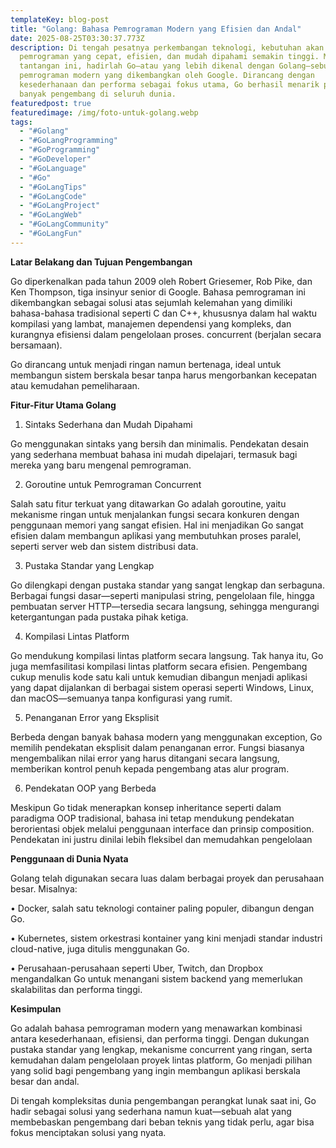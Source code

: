 ```yaml
---
templateKey: blog-post
title: "Golang: Bahasa Pemrograman Modern yang Efisien dan Andal"
date: 2025-08-25T03:30:37.773Z
description: Di tengah pesatnya perkembangan teknologi, kebutuhan akan bahasa
  pemrograman yang cepat, efisien, dan mudah dipahami semakin tinggi. Menjawab
  tantangan ini, hadirlah Go—atau yang lebih dikenal dengan Golang—sebuah bahasa
  pemrograman modern yang dikembangkan oleh Google. Dirancang dengan
  kesederhanaan dan performa sebagai fokus utama, Go berhasil menarik perhatian
  banyak pengembang di seluruh dunia.
featuredpost: true
featuredimage: /img/foto-untuk-golang.webp
tags:
  - "#Golang"
  - "#GoLangProgramming"
  - "#GoProgramming"
  - "#GoDeveloper"
  - "#GoLanguage"
  - "#Go"
  - "#GoLangTips"
  - "#GoLangCode"
  - "#GoLangProject"
  - "#GoLangWeb"
  - "#GoLangCommunity"
  - "#GoLangFun"
---
```

**Latar Belakang dan Tujuan Pengembangan**

 Go diperkenalkan pada tahun 2009 oleh Robert Griesemer, Rob Pike, dan Ken Thompson, tiga insinyur senior di Google. Bahasa pemrograman ini dikembangkan sebagai solusi atas sejumlah kelemahan yang dimiliki bahasa-bahasa tradisional seperti C dan C++, khususnya dalam hal waktu kompilasi yang lambat, manajemen dependensi yang kompleks, dan kurangnya efisiensi dalam pengelolaan proses. concurrent (berjalan secara bersamaan).

Go dirancang untuk menjadi ringan namun bertenaga, ideal untuk membangun sistem berskala besar tanpa harus mengorbankan kecepatan atau kemudahan pemeliharaan.

**Fitur-Fitur Utama Golang**

1. Sintaks Sederhana dan Mudah Dipahami

Go menggunakan sintaks yang bersih dan minimalis. Pendekatan desain yang sederhana membuat bahasa ini mudah dipelajari, termasuk bagi mereka yang baru mengenal pemrograman.

2. Goroutine untuk Pemrograman Concurrent

Salah satu fitur terkuat yang ditawarkan Go adalah goroutine, yaitu mekanisme ringan untuk menjalankan fungsi secara konkuren dengan penggunaan memori yang sangat efisien. Hal ini menjadikan Go sangat efisien dalam membangun aplikasi yang membutuhkan proses paralel, seperti server web dan sistem distribusi data.

3. Pustaka Standar yang Lengkap

Go dilengkapi dengan pustaka standar yang sangat lengkap dan serbaguna. Berbagai fungsi dasar—seperti manipulasi string, pengelolaan file, hingga pembuatan server HTTP—tersedia secara langsung, sehingga mengurangi ketergantungan pada pustaka pihak ketiga. 

4. Kompilasi Lintas Platform

Go mendukung kompilasi lintas platform secara langsung. Tak hanya itu, Go juga memfasilitasi kompilasi lintas platform secara efisien. Pengembang cukup menulis kode satu kali untuk kemudian dibangun menjadi aplikasi yang dapat dijalankan di berbagai sistem operasi seperti Windows, Linux, dan macOS—semuanya tanpa konfigurasi yang rumit.

5. Penanganan Error yang Eksplisit

Berbeda dengan banyak bahasa modern yang menggunakan exception, Go memilih pendekatan eksplisit dalam penanganan error. Fungsi biasanya mengembalikan nilai error yang harus ditangani secara langsung, memberikan kontrol penuh kepada pengembang atas alur program.

6. Pendekatan OOP yang Berbeda

Meskipun Go tidak menerapkan konsep inheritance seperti dalam paradigma OOP tradisional, bahasa ini tetap mendukung pendekatan berorientasi objek melalui penggunaan interface dan prinsip composition. Pendekatan ini justru dinilai lebih fleksibel dan memudahkan pengelolaan 

**Penggunaan di Dunia Nyata**

Golang telah digunakan secara luas dalam berbagai proyek dan perusahaan besar. Misalnya:

• Docker, salah satu teknologi container paling populer, dibangun dengan Go.

• Kubernetes, sistem orkestrasi kontainer yang kini menjadi standar industri cloud-native, juga ditulis menggunakan Go.

• Perusahaan-perusahaan seperti Uber, Twitch, dan Dropbox mengandalkan Go untuk menangani sistem backend yang memerlukan skalabilitas dan performa tinggi.

**Kesimpulan**

Go adalah bahasa pemrograman modern yang menawarkan kombinasi antara kesederhanaan, efisiensi, dan performa tinggi. Dengan dukungan pustaka standar yang lengkap, mekanisme concurrent yang ringan, serta kemudahan dalam pengelolaan proyek lintas platform, Go menjadi pilihan yang solid bagi pengembang yang ingin membangun aplikasi berskala besar dan andal.

Di tengah kompleksitas dunia pengembangan perangkat lunak saat ini, Go hadir sebagai solusi yang sederhana namun kuat—sebuah alat yang membebaskan pengembang dari beban teknis yang tidak perlu, agar bisa fokus menciptakan solusi yang nyata.